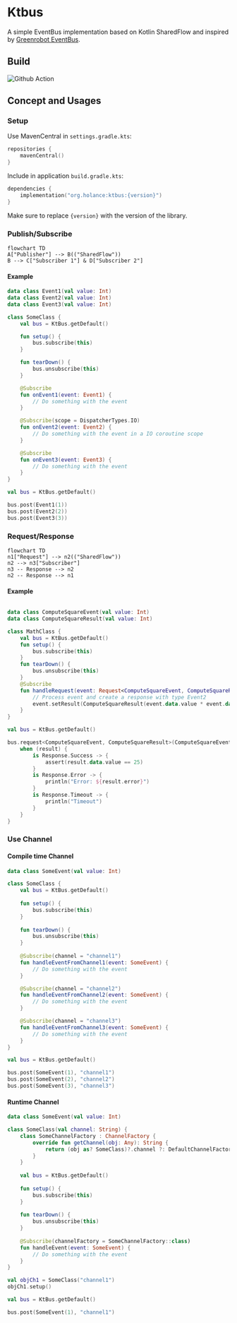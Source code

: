 # Ktbus

A simple EventBus implementation based on Kotlin SharedFlow and inspired by 
[Greenrobot EventBus](https://github.com/greenrobot/EventBus).

## Build

![Github Action](https://github.com/holance/ktbus/actions/workflows/ci.yml/badge.svg)

## Concept and Usages

### Setup

Use MavenCentral in `settings.gradle.kts`:

```kotlin
repositories {
    mavenCentral()
}
```

Include in application `build.gradle.kts`:

```kotlin
dependencies {
    implementation("org.holance:ktbus:{version}")
}
```

Make sure to replace `{version}` with the version of the library.

### Publish/Subscribe

```mermaid
flowchart TD
A["Publisher"] --> B(("SharedFlow"))
B --> C["Subscriber 1"] & D["Subscriber 2"]
```

#### Example

```kotlin
data class Event1(val value: Int)
data class Event2(val value: Int)
data class Event3(val value: Int)

class SomeClass {
    val bus = KtBus.getDefault()

    fun setup() {
        bus.subscribe(this)
    }

    fun tearDown() {
        bus.unsubscribe(this)
    }

    @Subscribe
    fun onEvent1(event: Event1) {
        // Do something with the event
    }

    @Subscribe(scope = DispatcherTypes.IO)
    fun onEvent2(event: Event2) {
        // Do something with the event in a IO coroutine scope
    }

    @Subscribe
    fun onEvent3(event: Event3) {
        // Do something with the event
    }
}

val bus = KtBus.getDefault()

bus.post(Event1(1))
bus.post(Event2(2))
bus.post(Event3(3))
```


### Request/Response

```mermaid
flowchart TD
n1["Request"] --> n2(("SharedFlow"))
n2 --> n3["Subscriber"]
n3 -- Response --> n2
n2 -- Response --> n1
```

#### Example

```kotlin

data class ComputeSquareEvent(val value: Int)
data class ComputeSquareResult(val value: Int)

class MathClass {
    val bus = KtBus.getDefault()
    fun setup() {
        bus.subscribe(this)
    }
    fun tearDown() {
        bus.unsubscribe(this)
    }
    @Subscribe
    fun handleRequest(event: Request<ComputeSquareEvent, ComputeSquareResult>) {
        // Process event and create a response with type Event2
        event.setResult(ComputeSquareResult(event.data.value * event.data.value))
    }
}

val bus = KtBus.getDefault()

bus.request<ComputeSquareEvent, ComputeSquareResult>(ComputeSquareEvent(5)) { result: Response<ComputeSquareResult> ->
    when (result) {
        is Response.Success -> {
            assert(result.data.value == 25)
        }
        is Response.Error -> {
            println("Error: ${result.error}")
        }
        is Response.Timeout -> {
            println("Timeout")
        }
    }
}
```

### Use Channel

#### Compile time Channel

```kotlin
data class SomeEvent(val value: Int)

class SomeClass {
    val bus = KtBus.getDefault()
    
    fun setup() {
        bus.subscribe(this)
    }
    
    fun tearDown() {
        bus.unsubscribe(this)
    }
    
    @Subscribe(channel = "channel1")
    fun handleEventFromChannel1(event: SomeEvent) {
        // Do something with the event
    }

    @Subscribe(channel = "channel2")
    fun handleEventFromChannel2(event: SomeEvent) {
        // Do something with the event
    }

    @Subscribe(channel = "channel3")
    fun handleEventFromChannel3(event: SomeEvent) {
        // Do something with the event
    }
}

val bus = KtBus.getDefault()

bus.post(SomeEvent(1), "channel1")
bus.post(SomeEvent(2), "channel2")
bus.post(SomeEvent(3), "channel3")
```

#### Runtime Channel

```kotlin
data class SomeEvent(val value: Int)

class SomeClass(val channel: String) {
    class SomeChannelFactory : ChannelFactory {
        override fun getChannel(obj: Any): String {
            return (obj as? SomeClass)?.channel ?: DefaultChannelFactory.DEFAULT_CHANNEL
        }
    }
    
    val bus = KtBus.getDefault()
    
    fun setup() {
        bus.subscribe(this)
    }
    
    fun tearDown() {
        bus.unsubscribe(this)
    }
    
    @Subscribe(channelFactory = SomeChannelFactory::class)
    fun handleEvent(event: SomeEvent) {
        // Do something with the event
    }
}

val objCh1 = SomeClass("channel1")
objCh1.setup()

val bus = KtBus.getDefault()

bus.post(SomeEvent(1), "channel1")
```
